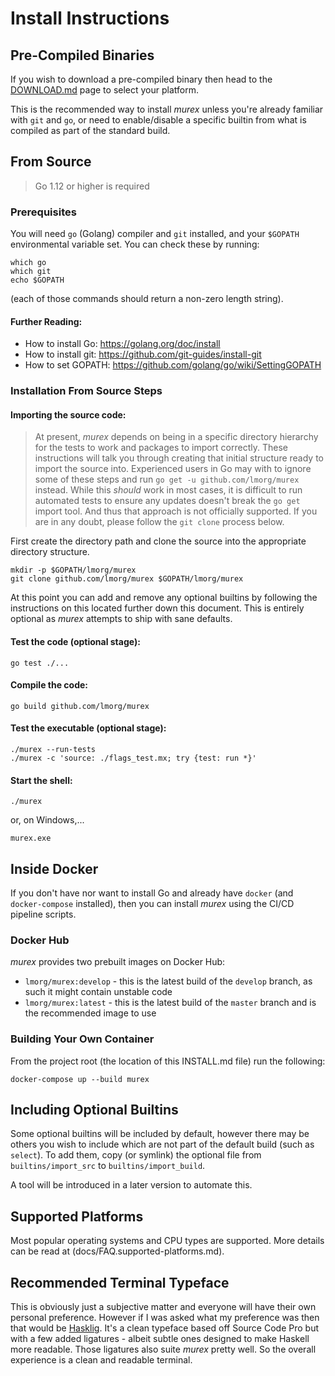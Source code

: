 # Install Instructions

## Pre-Compiled Binaries

If you wish to download a pre-compiled binary then head to the [DOWNLOAD.md](DOWNLOAD.md)
page to select your platform.

This is the recommended way to install _murex_ unless you're already familiar
with `git` and `go`, or need to enable/disable a specific builtin from what is
compiled as part of the standard build.

## From Source

> Go 1.12 or higher is required

### Prerequisites

You will need `go` (Golang) compiler and `git` installed, and your `$GOPATH`
environmental variable set. You can check these by running:

    which go
    which git
    echo $GOPATH

(each of those commands should return a non-zero length string).

#### Further Reading:

- How to install Go: https://golang.org/doc/install
- How to install git: https://github.com/git-guides/install-git
- How to set GOPATH: https://github.com/golang/go/wiki/SettingGOPATH

### Installation From Source Steps

#### Importing the source code:

> At present, _murex_ depends on being in a specific directory hierarchy for
> the tests to work and packages to import correctly. These instructions will
> talk you through creating that initial structure ready to import the source
> into. Experienced users in Go may with to ignore some of these steps and run
> `go get -u github.com/lmorg/murex` instead. While this _should_ work in most
> cases, it is difficult to run automated tests to ensure any updates doesn't
> break the `go get` import tool. And thus that approach is not officially
> supported. If you are in any doubt, please follow the `git clone` process
> below.

First create the directory path and clone the source into the appropriate
directory structure.

    mkdir -p $GOPATH/lmorg/murex
    git clone github.com/lmorg/murex $GOPATH/lmorg/murex

At this point you can add and remove any optional builtins by following the
instructions on this located further down this document. This is entirely
optional as _murex_ attempts to ship with sane defaults.

#### Test the code (optional stage):

    go test ./...

#### Compile the code:

    go build github.com/lmorg/murex

#### Test the executable (optional stage):

    ./murex --run-tests
    ./murex -c 'source: ./flags_test.mx; try {test: run *}'

#### Start the shell:

    ./murex

or, on Windows,...

    murex.exe

## Inside Docker

If you don't have nor want to install Go and already have `docker` (and
`docker-compose` installed), then you can install _murex_ using the CI/CD
pipeline scripts.

### Docker Hub

_murex_ provides two prebuilt images on Docker Hub:

* `lmorg/murex:develop` - this is the latest build of the `develop` branch,
  as such it might contain unstable code
* `lmorg/murex:latest` - this is the latest build of the `master` branch and
  is the recommended image to use

### Building Your Own Container

From the project root (the location of this INSTALL.md file) run the following:

    docker-compose up --build murex

## Including Optional Builtins

Some optional builtins will be included by default, however there may be others
you wish to include which are not part of the default build (such as `select`).
To add them, copy (or symlink) the optional file from `builtins/import_src` to
`builtins/import_build`.

A tool will be introduced in a later version to automate this.

## Supported Platforms

Most popular operating systems and CPU types are supported. More details
can be read at (docs/FAQ.supported-platforms.md).

## Recommended Terminal Typeface

This is obviously just a subjective matter and everyone will have their own
personal preference. However if I was asked what my preference was then that
would be [Hasklig](https://github.com/i-tu/Hasklig). It's a clean typeface
based off Source Code Pro but with a few added ligatures - albeit subtle ones
designed to make Haskell more readable. Those ligatures also suite _murex_
pretty well. So the overall experience is a clean and readable terminal.
